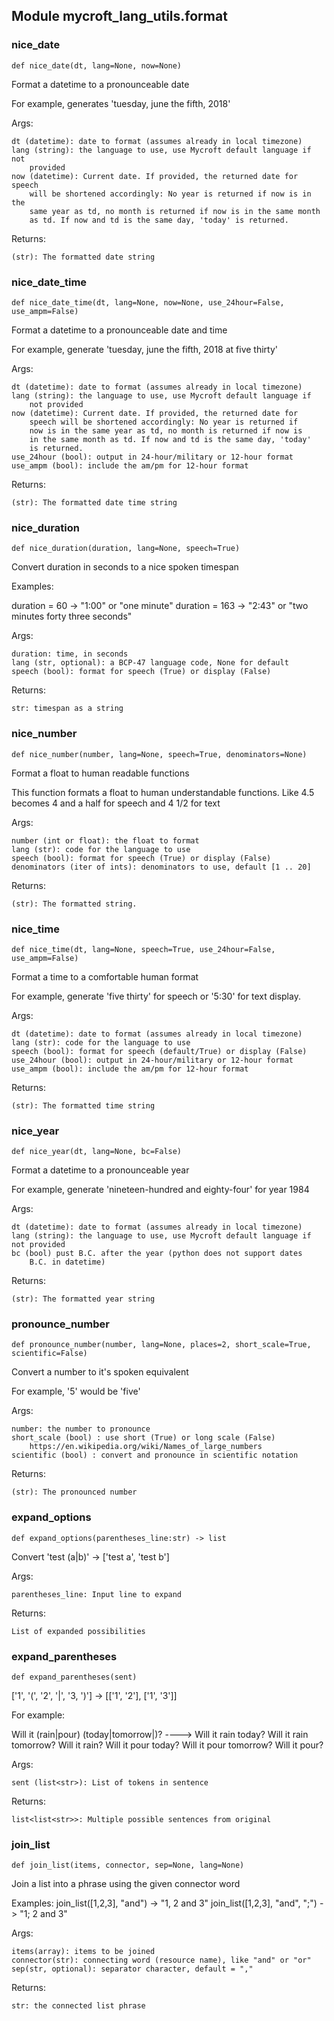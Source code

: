 
## Module mycroft_lang_utils.format

### nice\_date
 ```
 def nice_date(dt, lang=None, now=None)
 ```
 
 Format a datetime to a pronounceable date

For example, generates 'tuesday, june the fifth, 2018'

Args:

    dt (datetime): date to format (assumes already in local timezone)
    lang (string): the language to use, use Mycroft default language if not
        provided
    now (datetime): Current date. If provided, the returned date for speech
        will be shortened accordingly: No year is returned if now is in the
        same year as td, no month is returned if now is in the same month
        as td. If now and td is the same day, 'today' is returned.
        
Returns:

    (str): The formatted date string 
    
### nice\_date\_time
 ```
 def nice_date_time(dt, lang=None, now=None, use_24hour=False, use_ampm=False)
 ```
 
 Format a datetime to a pronounceable date and time

For example, generate 'tuesday, june the fifth, 2018 at five thirty'

Args:

    dt (datetime): date to format (assumes already in local timezone)
    lang (string): the language to use, use Mycroft default language if
        not provided
    now (datetime): Current date. If provided, the returned date for
        speech will be shortened accordingly: No year is returned if
        now is in the same year as td, no month is returned if now is
        in the same month as td. If now and td is the same day, 'today'
        is returned.
    use_24hour (bool): output in 24-hour/military or 12-hour format
    use_ampm (bool): include the am/pm for 12-hour format
    
Returns:

    (str): The formatted date time string 
    
### nice\_duration
 ```
 def nice_duration(duration, lang=None, speech=True)
 ```
 
 Convert duration in seconds to a nice spoken timespan

Examples:

   duration = 60  ->  "1:00" or "one minute"
   duration = 163  ->  "2:43" or "two minutes forty three seconds"

Args:

    duration: time, in seconds
    lang (str, optional): a BCP-47 language code, None for default
    speech (bool): format for speech (True) or display (False)
    
Returns:

    str: timespan as a string 
    
### nice\_number
 ```
 def nice_number(number, lang=None, speech=True, denominators=None)
 ```
 
 Format a float to human readable functions

This function formats a float to human understandable functions. Like
4.5 becomes 4 and a half for speech and 4 1/2 for text

Args:

    number (int or float): the float to format
    lang (str): code for the language to use
    speech (bool): format for speech (True) or display (False)
    denominators (iter of ints): denominators to use, default [1 .. 20]
    
Returns:

    (str): The formatted string. 
    
### nice\_time
 ```
 def nice_time(dt, lang=None, speech=True, use_24hour=False, use_ampm=False)
 ```
 
 Format a time to a comfortable human format

For example, generate 'five thirty' for speech or '5:30' for
text display.

Args:

    dt (datetime): date to format (assumes already in local timezone)
    lang (str): code for the language to use
    speech (bool): format for speech (default/True) or display (False)
    use_24hour (bool): output in 24-hour/military or 12-hour format
    use_ampm (bool): include the am/pm for 12-hour format
    
Returns:

    (str): The formatted time string 
    
### nice\_year
 ```
 def nice_year(dt, lang=None, bc=False)
 ```
 
 Format a datetime to a pronounceable year

For example, generate 'nineteen-hundred and eighty-four' for year 1984

Args:

    dt (datetime): date to format (assumes already in local timezone)
    lang (string): the language to use, use Mycroft default language if
    not provided
    bc (bool) pust B.C. after the year (python does not support dates
        B.C. in datetime)
        
Returns:

    (str): The formatted year string 
    
### pronounce\_number
 ```
 def pronounce_number(number, lang=None, places=2, short_scale=True, scientific=False)
 ```
 
 Convert a number to it's spoken equivalent

For example, '5' would be 'five'

Args:

    number: the number to pronounce
    short_scale (bool) : use short (True) or long scale (False)
        https://en.wikipedia.org/wiki/Names_of_large_numbers
    scientific (bool) : convert and pronounce in scientific notation
    
Returns:

    (str): The pronounced number
### expand\_options
 ```
 def expand_options(parentheses_line:str) -> list
 ```
 
 Convert 'test (a|b)' -> ['test a', 'test b']
 
Args:

    parentheses_line: Input line to expand
    
Returns:

    List of expanded possibilities 
    
### expand\_parentheses

 ```
 def expand_parentheses(sent)
 ```
 
['1', '(', '2', '|', '3, ')'] -> [['1', '2'], ['1', '3']]
 
For example:

Will it (rain|pour) (today|tomorrow|)?
---->
Will it rain today?
Will it rain tomorrow?
Will it rain?
Will it pour today?
Will it pour tomorrow?
Will it pour?

Args:

    sent (list<str>): List of tokens in sentence
    
Returns:

    list<list<str>>: Multiple possible sentences from original 
    
### join\_list
 ```
 def join_list(items, connector, sep=None, lang=None)
 ```
 
 Join a list into a phrase using the given connector word

Examples:
    join_list([1,2,3], "and") ->  "1, 2 and 3"
    join_list([1,2,3], "and", ";") ->  "1; 2 and 3"

Args:

    items(array): items to be joined
    connector(str): connecting word (resource name), like "and" or "or"
    sep(str, optional): separator character, default = ","
    
Returns:

    str: the connected list phrase 
    
